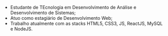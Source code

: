 - Estudante de TEcnologia em Desenvolvimento de Análise e Desenvolvimento de Sistemas;
- Atuo como estagiário de Desenvolvimento Web;
- Trabalho atualmente com as stacks HTML5, CSS3, JS, ReactJS, MySQL e NodeJS.


<!---
T-pl/T-pl is a ✨ special ✨ repository because its `README.md` (this file) appears on your GitHub profile.
You can click the Preview link to take a look at your changes.
--->
